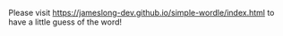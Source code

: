 Please visit https://jameslong-dev.github.io/simple-wordle/index.html to have a little guess of the word!
